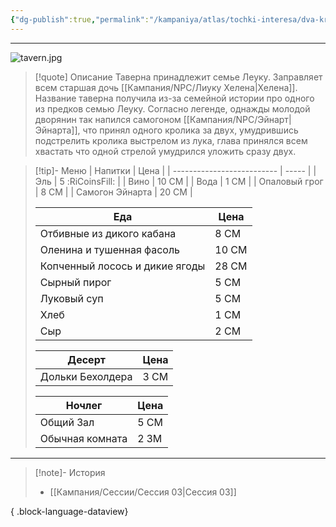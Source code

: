 ```yaml
---
{"dg-publish":true,"permalink":"/kampaniya/atlas/tochki-interesa/dva-krolika/","contentClasses":"grayTable, wideTable","tags":["location/tavern"],"created":"2025-01-08T08:30:48.430+03:00","updated":"2025-01-10T01:49:23.992+03:00"}
---
```



<hr></hr>

![tavern.jpg](/img/user/%D0%90%D1%81%D1%81%D0%B5%D1%82%D1%8B/%D0%90%D1%82%D0%BB%D0%B0%D1%81/tavern.jpg)


> [!quote] Описание
> Таверна принадлежит семье Леуку. Заправляет всем старшая дочь [[Кампания/NPC/Лиуку Хелена\|Хелена]].
> Название таверна получила из-за семейной истории про одного из предков семью Леуку. Согласно легенде, однажды молодой дворянин так напился самогоном [[Кампания/NPC/Эйнарт\|Эйнарта]], что принял одного кролика за двух, умудрившись подстрелить кролика выстрелом из лука, глава принялся всем хвастать что одной стрелой умудрился уложить сразу двух. 



> [!tip]- Меню
> | Напитки                  | Цена |
> | -------------------------- | ----- |
> | Эль  | 5 <span class="silvercoin">:RiCoinsFill:</span>  |
> | Вино | 10 СМ   |
> | Вода | 1 СМ  |
> | Опаловый грог | 8 СМ  |
> | Самогон Эйнарта | 20 СМ  |
> 
> | Еда                  | Цена |
> | -------------------------- | ----- |
> | Отбивные из дикого кабана  | 8 СМ  |
> | Оленина и тушенная фасоль  | 10 СМ  |
> | Копченный лосось и дикие ягоды  | 28 СМ  |
> | Сырный пирог   | 5 СМ  |
> | Луковый суп  | 5 СМ  |
> | Хлеб | 1 СМ   |
> | Сыр | 2 СМ  |
> 
> | Десерт                  | Цена |
> | -------------------------- | ----- |
> | Дольки Бехолдера  | 3 СМ  |
> 
> | Ночлег                  | Цена |
> | -------------------------- | ----- |
> | Общий Зал | 5 СМ  |
> | Обычная комната | 2 ЗМ  |


<hr></hr>

> [!note]- История
>  - [[Кампания/Сессии/Сессия 03\|Сессия 03]]
> 
{ .block-language-dataview}

